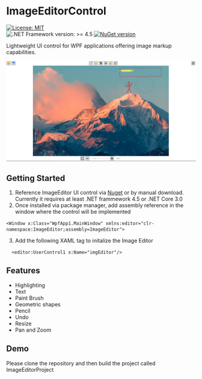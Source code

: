 # ImageEditorControl

[![License: MIT](https://img.shields.io/badge/License-MIT-green.svg)](https://opensource.org/licenses/MIT)	
![.NET Framework version: >= 4.5](https://img.shields.io/badge/.NET%20Framework-%3E%3D%204.5-green.svg)
[![NuGet version](https://img.shields.io/nuget/v/ImageEditor)](https://www.nuget.org/packages/ImageEditor/)


Lightweight UI control for WPF applications offering image markup capabilities. 

![alt text](https://github.com/abdullahoff/ImageEditorControl/blob/main/ImageEditorExample.JPG?raw=true)

## Getting Started

1. Reference ImageEditor UI control via [Nuget](https://www.nuget.org/packages/ImageEditor/) or by manual download. Currently it requires at least .NET frammework 4.5 or .NET Core 3.0
2. Once installed via package manager, add assembly reference in the window where the control will be implemented
```XAML
<Window x:Class="WpfApp1.MainWindow" xmlns:editor="clr-namespace:ImageEditor;assembly=ImageEditor">
```
3. Add the following XAML tag to initalize the Image Editor 
```XAML
  <editor:UserControl1 x:Name="imgEditor"/>
```

## Features
* Highlighting
* Text
* Paint Brush
* Geometric shapes
* Pencil
* Undo
* Resize
* Pan and Zoom

## Demo

Please clone the repository and then build the project called ImageEditorProject
